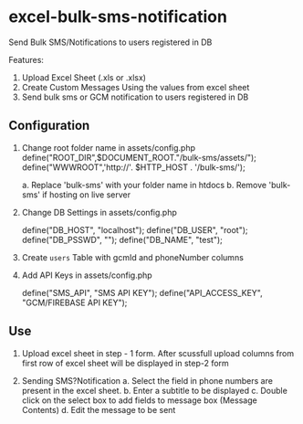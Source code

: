 # excel-bulk-sms-notification
Send Bulk SMS/Notifications to users registered in DB

Features:

1. Upload Excel Sheet (.xls or .xlsx)
2. Create Custom Messages Using the values from excel sheet
3. Send bulk sms or GCM notification to users registered in DB

Configuration
----------------

1. Change root folder name in assets/config.php	
	define("ROOT_DIR",$DOCUMENT_ROOT."/bulk-sms/assets/");
	define("WWWROOT",'http://'. $HTTP_HOST . '/bulk-sms/');

	a. Replace 'bulk-sms' with your folder name in htdocs
	b. Remove 'bulk-sms' if hosting on live server

2. Change DB Settings in assets/config.php
	
	define("DB_HOST", "localhost");
	define("DB_USER", "root");
	define("DB_PSSWD", "");
	define("DB_NAME", "test");

3. Create `users` Table with gcmId and phoneNumber columns
	
4. Add API Keys in assets/config.php
	
	define("SMS_API", "SMS API KEY");
	define("API_ACCESS_KEY", "GCM/FIREBASE API KEY");


Use
----------------

1. Upload excel sheet in step - 1 form. After scussfull upload columns from first row of excel sheet will be displayed in step-2 form

2. Sending SMS?Notification
	a. Select the field in phone numbers are present in the excel sheet. 
	b. Enter a subtitle to be displayed
	c. Double click on the select box to add fields to message box (Message Contents)
	d. Edit the message to be sent